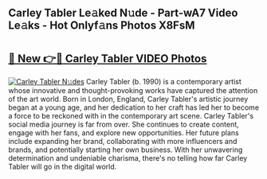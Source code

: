 ## Carley Tabler Le𝚊ked N𝚞de - Part-wA7 Video Le𝚊ks - Hot Onlyf𝚊ns Photos X8FsM

# <h2><a href="http://ab44180.deff.icu/?id=Carley+Tabler">🔗 New 👉🔴 Carley Tabler VIDEO Photos</a></h2>

[![Carley Tabler N𝚞des](https://i.imgur.com/rIISA9y.gif)](http://ab44180.deff.icu/?id=Carley+Tabler)
Carley Tabler (b. 1990) is a contemporary artist whose innovative and thought-provoking works have captured the attention of the art world. Born in London, England, Carley Tabler's artistic journey began at a young age, and her dedication to her craft has led her to become a force to be reckoned with in the contemporary art scene. Carley Tabler's social media journey is far from over. She continues to create content, engage with her fans, and explore new opportunities. Her future plans include expanding her brand, collaborating with more influencers and brands, and potentially starting her own business. With her unwavering determination and undeniable charisma, there's no telling how far Carley Tabler will go in the digital world.
